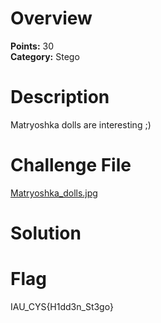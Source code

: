 # Overview
<b> Points:</b> 30 
<br>
<b>Category:</b>  Stego
# Description
Matryoshka dolls are interesting ;)

# Challenge File
[Matryoshka_dolls.jpg](./Matryoshka_dolls.jpg)

# Solution

# Flag
IAU_CYS{H1dd3n_St3go}

